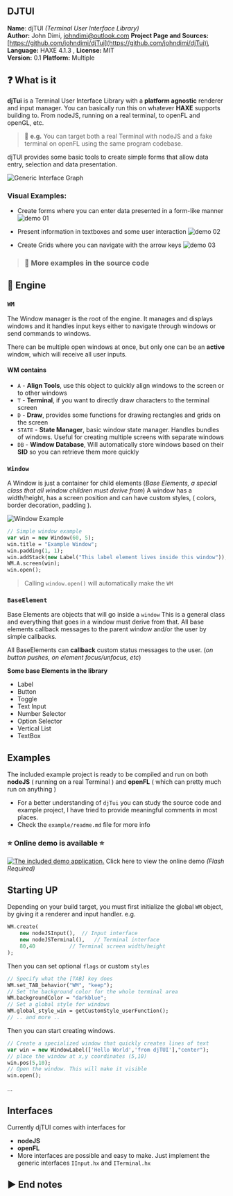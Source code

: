 

## DJTUI 

**Name**: djTUI *(Terminal User Interface Library)*\
**Author:** John Dimi, <johndimi@outlook.com>
**Project Page and Sources:** [https://github.com/johndimi/djTui](https://github.com/johndimi/djTui)\
**Language:** HAXE 4.1.3 , **License:** MIT\
**Version:** 0.1 **Platform:** Multiple 


## :question: What is it
**djTui** is a Terminal User Interface Library with a **platform agnostic** renderer and input manager. You can basically run this on whatever **HAXE** supports building to. From nodeJS, running on a real terminal, to openFL and openGL, etc.

>  :speech_balloon: **e.g.** You can target both a real Terminal with nodeJS and a fake terminal on openFL using the same program codebase.

djTUI provides some basic tools to create simple forms that allow data entry, selection and data presentation.

![Generic Interface Graph](images/graph_01.png)


### Visual Examples:

- Create forms where you can enter data presented in a form-like manner
![demo 01](images/demo_01.gif)

- Present information in textboxes and some user interaction
![demo 02](images/demo_02.gif)

- Create Grids where you can navigate with the arrow keys
![demo 03](images/demo_03.gif)

>### :notebook: More examples in the source code

## :electric_plug: Engine


### `WM`

The Window manager is the root of the engine. It manages and displays windows and it handles input keys either to navigate through windows or send commands to windows.

There can be multiple open windows at once, but only one can be an **active** window, which will receive all user inputs.

#### WM contains
- `A` - **Align Tools**, use this object to quickly align windows to the screen or to other windows
- `T` - **Terminal**, if you want to directly draw characters to the terminal screen
- `D` - **Draw**,  provides some functions for drawing rectangles and grids on the screen
- `STATE` - **State Manager**, basic window state manager. Handles bundles of windows. Useful for creating multiple screens with separate windows
- `DB` - **Window Database**, Will automatically store windows based on their **SID** so you can retrieve them more quickly

### `Window`

A Window is just a container for child elements (*Base Elements, a special class that all window children must derive from*) A window has a width/height, has a screen position and can have custom styles, ( colors, border decoration, padding ). 

![Window Example](images/win_example.png)
```haxe
// Simple window example
var win = new Window(60, 5);
win.title = "Example Window";
win.padding(1, 1);
win.addStack(new Label("This label element lives inside this window"));
WM.A.screen(win);
win.open();
```

> Calling `window.open()` will automatically make the `WM` 

### `BaseElement`

Base Elements are objects that will go inside a `window` This is a general class and everything that goes in a window must derive from that. All base elements callback messages to the parent window and/or the user by simple callbacks.

All BaseElements can **callback** custom status messages to the user. (*on button pushes, on element focus/unfocus, etc*)


**Some base Elements in the library**

- Label
- Button
- Toggle
- Text Input
- Number Selector
- Option Selector
- Vertical List
- TextBox


## Examples

The included example project is ready to be compiled and run on both **nodeJS** ( running on a real Terminal ) and **openFL** ( which can pretty much run on anything )

- For a better understanding of `djTui` you can study the source code and example project, I have tried to provide meaningful comments in most places.
- Check the `example/readme.md` file for more info

### :star: Online demo is available :star:

[![The included demo application.](images/demo_program_sm.png)](https://johndimi.github.io/djTui/)
Click here to view the online demo *(Flash Required)*



## Starting UP

Depending on your build target, you must first initialize the global `WM` object, by giving it a renderer and input handler. e.g.
```haxe
WM.create(
	new nodeJSInput(), 	// Input interface
	new nodeJSTerminal(),   // Terminal interface
	80,40			// Terminal screen width/height
);
```
Then you can set optional `flags` or custom `styles`
```haxe
// Specify what the [TAB] key does
WM.set_TAB_behavior("WM", "keep");
// Set the background color for the whole terminal area
WM.backgroundColor = "darkblue";
// Set a global style for windows
WM.global_style_win = getCustomStyle_userFunction();
// .. and more ..
```
Then you can start creating windows. 
```haxe
// Create a specialized window that quickly creates lines of text
var win = new WindowLabel(['Hello World','from djTUI'],"center");
// place the window at x,y coordinates (5,10)
win.pos(5,10);
// Open the window. This will make it visible
win.open();
```
...

## Interfaces
Currently djTUI comes with interfaces for 

- **nodeJS** 
- **openFL**
- More interfaces are possible and easy to make. Just implement the generic interfaces `IInput.hx` and `ITerminal.hx`

## :arrow_forward: End notes